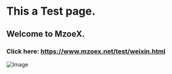 # This a Test page.
## Welcome to MzoeX.
### Click here: https://www.mzoex.net/test/weixin.html
![Image](https://www.mzoex.net/test/zoe.jpg)
